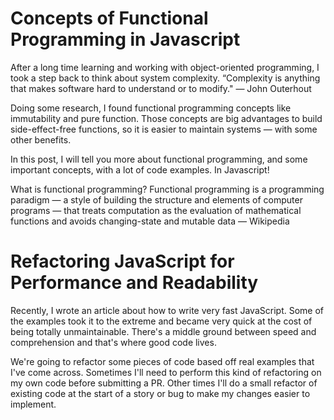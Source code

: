 # Concepts of Functional Programming in Javascript

After a long time learning and working with object-oriented programming, I took a step back to think about system complexity.
“Complexity is anything that makes software hard to understand or to modify." — John Outerhout

Doing some research, I found functional programming concepts like immutability and pure function. Those concepts are big advantages to build side-effect-free functions,
so it is easier to maintain systems — with some other benefits.

In this post, I will tell you more about functional programming, and some important concepts, with a lot of code examples. In Javascript!

What is functional programming?
Functional programming is a programming paradigm — a style of building the structure and elements of computer programs 
— that treats computation as the evaluation of mathematical functions and avoids changing-state and mutable data — Wikipedia

# Refactoring JavaScript for Performance and Readability

Recently, I wrote an article about how to write very fast JavaScript. 
Some of the examples took it to the extreme and became very quick at the cost of being totally unmaintainable.
There's a middle ground between speed and comprehension and that's where good code lives.

We're going to refactor some pieces of code based off real examples that I've come across. 
Sometimes I'll need to perform this kind of refactoring on my own code before submitting a PR.
Other times I'll do a small refactor of existing code at the start of a story or bug to make my changes easier to implement.
